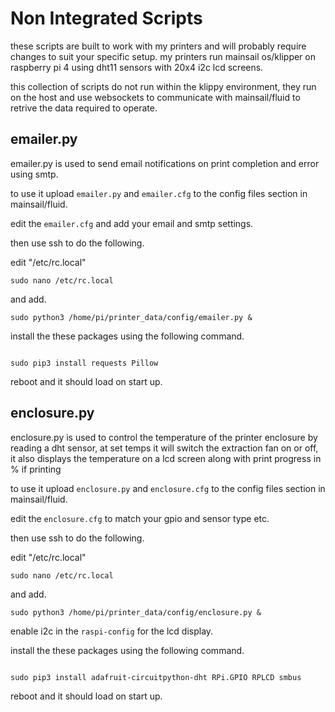 # Non Integrated Scripts

these scripts are built to work with my printers and will probably require changes to suit your specific setup.
my printers run mainsail os/klipper on raspberry pi 4 using dht11 sensors with 20x4 i2c lcd screens.


this collection of scripts do not run within the klippy environment, they run on the host and use websockets to communicate with mainsail/fluid to retrive the data required to operate.



## emailer.py

emailer.py is used to send email notifications on print completion and error using smtp.

to use it upload `emailer.py` and `emailer.cfg` to the config files section in mainsail/fluid.

edit the `emailer.cfg` and add your email and smtp settings.


then use ssh to do the following.


edit  "/etc/rc.local"

```
sudo nano /etc/rc.local

```

and add.

```
sudo python3 /home/pi/printer_data/config/emailer.py &

```

install the these packages using the following command.

```

sudo pip3 install requests Pillow

```

reboot and it should load on start up.







## enclosure.py


enclosure.py is used to control the temperature of the printer enclosure by reading a dht sensor, at set temps it will switch the extraction fan on or off,
it also displays the temperature on a lcd screen along with print progress in % if printing

to use it upload `enclosure.py` and `enclosure.cfg` to the config files section in mainsail/fluid.

edit the `enclosure.cfg` to match your gpio and sensor type etc.


then use ssh to do the following.


edit  "/etc/rc.local"

```
sudo nano /etc/rc.local

```

and add.

```
sudo python3 /home/pi/printer_data/config/enclosure.py &

```

enable i2c in the `raspi-config` for the lcd display.

install the these packages using the following command.

```

sudo pip3 install adafruit-circuitpython-dht RPi.GPIO RPLCD smbus

```

reboot and it should load on start up.









